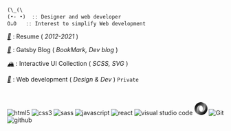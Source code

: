 ```
(\_(\
(•֊ •)  ːː Designer and web developer
O☕O   ːː Interest to simplify Web development
```

[*🌿*](https://fe-p.github.io/) : Resume ( *2012-2021* )

[*📑*](https://diary-blog.github.io) : Gatsby Blog ( *BookMark, Dev blog* )

[*🏔️*](https://github.com/gr-p/interaction) : Interactive UI Collection ( *SCSS, SVG* )

[*🌸*](https://github.com/fe-w) : Web development ( *Design & Dev* ) `Private`

<br /> 

<img alt="html5" width="30px" src="https://img.icons8.com/color/240/000000/html-5.png"> <img alt="css3" width="30px" src="https://img.icons8.com/color/240/000000/css3.png">
<img alt="sass" width="30px" src="https://img.icons8.com/color/240/000000/sass.png">
<img alt="javascript" width="30px" src="https://img.icons8.com/color/240/000000/javascript.png" />
<img alt="react" width="30px" src="https://img.icons8.com/color/240/000000/react-native.png" />
<img alt="visual studio code" width="30px" src="https://img.icons8.com/fluent/240/000000/visual-studio-code-2019.png" /> <img alt="json" width="30px" src="https://raw.githubusercontent.com/github/explore/80688e429a7d4ef2fca1e82350fe8e3517d3494d/topics/json/json.png">
<img alt="Git" width="30px" src="https://img.icons8.com/color/240/000000/git.png">
<img alt="github" width="30px" src="https://img.icons8.com/ios-glyphs/240/000000/github.png">
